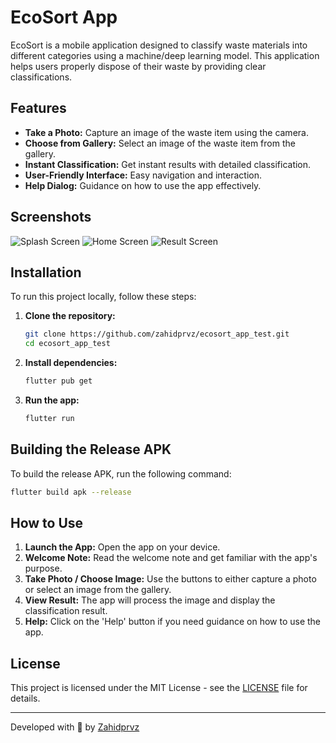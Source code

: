 # EcoSort App

EcoSort is a mobile application designed to classify waste materials into different categories using a machine/deep learning model. This application helps users properly dispose of their waste by providing clear classifications.

## Features

- **Take a Photo:** Capture an image of the waste item using the camera.
- **Choose from Gallery:** Select an image of the waste item from the gallery.
- **Instant Classification:** Get instant results with detailed classification.
- **User-Friendly Interface:** Easy navigation and interaction.
- **Help Dialog:** Guidance on how to use the app effectively.

## Screenshots

![Splash Screen](screenshots/splash_screen.png)
![Home Screen](screenshots/home_screen.png)
![Result Screen](screenshots/result_screen.png)

## Installation

To run this project locally, follow these steps:

1. **Clone the repository:**
   ```sh
   git clone https://github.com/zahidprvz/ecosort_app_test.git
   cd ecosort_app_test
   ```

2. **Install dependencies:**
   ```sh
   flutter pub get
   ```

3. **Run the app:**
   ```sh
   flutter run
   ```

## Building the Release APK

To build the release APK, run the following command:

```sh
flutter build apk --release
```

## How to Use

1. **Launch the App:** Open the app on your device.
2. **Welcome Note:** Read the welcome note and get familiar with the app's purpose.
3. **Take Photo / Choose Image:** Use the buttons to either capture a photo or select an image from the gallery.
4. **View Result:** The app will process the image and display the classification result.
5. **Help:** Click on the 'Help' button if you need guidance on how to use the app.

## License

This project is licensed under the MIT License - see the [LICENSE](LICENSE) file for details.

---

Developed with 💚 by [Zahidprvz](https://github.com/zahidprvz)
